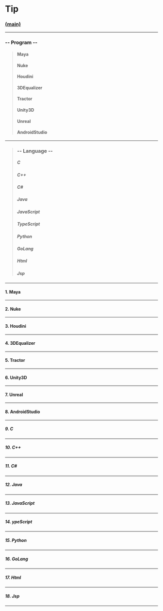 # Tip
### [(main)](/readme.md) 
***
### -- Program --
>#### Maya
>#### Nuke  
>#### Houdini  
>#### 3DEqualizer  
>#### Tractor  
>#### Unity3D  
>#### Unreal  
>#### AndroidStudio  
***
>### -- Language --  
>##### C  
>##### C++  
>##### C#  
>##### Java  
>##### JavaScript  
>##### TypeScript  
>##### Python  
>##### GoLang  
>##### Html  
>##### Jsp  
***
#### 1. Maya  
***
#### 2. Nuke  
***
#### 3. Houdini  
***
#### 4. 3DEqualizer  
***
#### 5. Tractor  
***
#### 6. Unity3D  
***
#### 7. Unreal  
***
#### 8. AndroidStudio  
***
##### 9. C  
***
##### 10. C++  
***
##### 11. C#  
***
##### 12. Java  
***
##### 13. JavaScript  
***
##### 14. ypeScript  
***
##### 15. Python  
***
##### 16. GoLang  
***
##### 17. Html  
***
##### 18. Jsp  
***